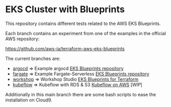 # EKS Cluster with Blueprints

This repository contains different tests related to the AWS EKS Blueprints.

Each branch contains an experiment from one of the examples in the official AWS repository:

https://github.com/aws-ia/terraform-aws-eks-blueprints

The current branches are:

* [argocd](https://github.com/Cloud-DevOps-Labs/kubernetes-in-aws-the-easy-way/tree/argocd) => Example argocd [EKS Blueprints repository](https://github.com/aws-ia/terraform-aws-eks-blueprints/tree/main/examples/argocd)
* [fargate](https://github.com/Cloud-DevOps-Labs/kubernetes-in-aws-the-easy-way/tree/fargate) => Example Fargate-Serverless [EKS Blueprints repository](https://github.com/aws-ia/terraform-aws-eks-blueprints/tree/main/examples/fargate-serverless)
* [workshop](https://github.com/Cloud-DevOps-Labs/kubernetes-in-aws-the-easy-way/tree/workshop) => Workshop Studio [EKS Blueprints for Terraform](https://catalog.workshops.aws/eks-blueprints-terraform/)
* [kubeflow](https://github.com/Cloud-DevOps-Labs/kubernetes-in-aws-the-easy-way/tree/kubeflow) => Kubeflow with RDS & S3 [Kubeflow on AWS](https://awslabs.github.io/kubeflow-manifests/) [*WIP*]


Additionally in this main branch there are some bash scripts to ease the installation on Cloud9.
